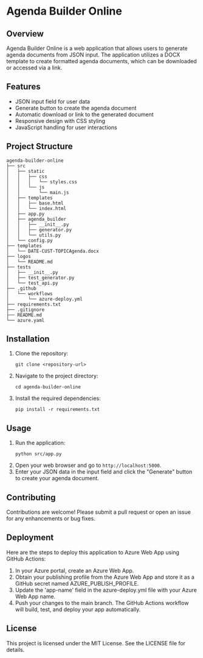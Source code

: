 # Agenda Builder Online

## Overview
Agenda Builder Online is a web application that allows users to generate agenda documents from JSON input. The application utilizes a DOCX template to create formatted agenda documents, which can be downloaded or accessed via a link.

## Features
- JSON input field for user data
- Generate button to create the agenda document
- Automatic download or link to the generated document
- Responsive design with CSS styling
- JavaScript handling for user interactions

## Project Structure
```
agenda-builder-online
├── src
│   ├── static
│   │   ├── css
│   │   │   └── styles.css
│   │   └── js
│   │       └── main.js
│   ├── templates
│   │   ├── base.html
│   │   └── index.html
│   ├── app.py
│   ├── agenda_builder
│   │   ├── __init__.py
│   │   ├── generator.py
│   │   └── utils.py
│   └── config.py
├── templates
│   └── DATE-CUST-TOPICAgenda.docx
├── logos
│   └── README.md
├── tests
│   ├── __init__.py
│   ├── test_generator.py
│   └── test_api.py
├── .github
│   └── workflows
│       └── azure-deploy.yml
├── requirements.txt
├── .gitignore
├── README.md
└── azure.yaml
```

## Installation
1. Clone the repository:
   ```
   git clone <repository-url>
   ```
2. Navigate to the project directory:
   ```
   cd agenda-builder-online
   ```
3. Install the required dependencies:
   ```
   pip install -r requirements.txt
   ```

## Usage
1. Run the application:
   ```
   python src/app.py
   ```
2. Open your web browser and go to `http://localhost:5000`.
3. Enter your JSON data in the input field and click the "Generate" button to create your agenda document.

## Contributing
Contributions are welcome! Please submit a pull request or open an issue for any enhancements or bug fixes.

## Deployment
Here are the steps to deploy this application to Azure Web App using GitHub Actions:
1. In your Azure portal, create an Azure Web App.
2. Obtain your publishing profile from the Azure Web App and store it as a GitHub secret named AZURE_PUBLISH_PROFILE.
3. Update the 'app-name' field in the azure-deploy.yml file with your Azure Web App name.
4. Push your changes to the main branch. The GitHub Actions workflow will build, test, and deploy your app automatically.

## License
This project is licensed under the MIT License. See the LICENSE file for details.